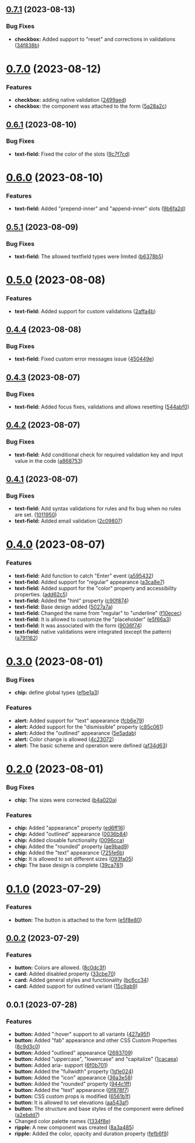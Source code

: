 ## [0.7.1](https://github.com/holejs/wc/compare/v0.7.0...v0.7.1) (2023-08-13)


### Bug Fixes

* **checkbox:** Added support to "reset" and corrections in validations ([34f838b](https://github.com/holejs/wc/commit/34f838bc2813f38ee7f952fdcd3480f229860222))



# [0.7.0](https://github.com/holejs/wc/compare/v0.6.1...v0.7.0) (2023-08-12)


### Features

* **checkbox:** adding native validation ([2499aed](https://github.com/holejs/wc/commit/2499aed5af57103aa457e7ed814a76f3228ec522))
* **checkbox:** the component was attached to the form ([5a28a2c](https://github.com/holejs/wc/commit/5a28a2c44fe90003ae30d00cfd5d6fa45f59757f))



## [0.6.1](https://github.com/holejs/wc/compare/v0.6.0...v0.6.1) (2023-08-10)


### Bug Fixes

* **text-field:** Fixed the color of the slots ([9c7f7cd](https://github.com/holejs/wc/commit/9c7f7cd6f7fec39f3055bce0b4b18d2268a5983f))



# [0.6.0](https://github.com/holejs/wc/compare/v0.5.1...v0.6.0) (2023-08-10)


### Features

* **text-field:** Added "prepend-inner" and "append-inner" slots ([9b6fa2d](https://github.com/holejs/wc/commit/9b6fa2deac24789399f9263682651a6f691d417e))



## [0.5.1](https://github.com/holejs/wc/compare/v0.5.0...v0.5.1) (2023-08-09)


### Bug Fixes

* **text-field:** The allowed textfield types were limited ([b6378b5](https://github.com/holejs/wc/commit/b6378b5c41ea4ae962b226d095cb4961cfbb0c0d))



# [0.5.0](https://github.com/holejs/wc/compare/v0.4.4...v0.5.0) (2023-08-08)


### Features

* **text-field:** Added support for custom validations ([2affa4b](https://github.com/holejs/wc/commit/2affa4b37e026d5a4a5b940fb4be007de5ee427b))



## [0.4.4](https://github.com/holejs/wc/compare/v0.4.3...v0.4.4) (2023-08-08)


### Bug Fixes

* **text-field:** Fixed custom error messages issue ([450449e](https://github.com/holejs/wc/commit/450449eaba4f848e949f88187cbe5da1db574f1c))



## [0.4.3](https://github.com/holejs/wc/compare/v0.4.2...v0.4.3) (2023-08-07)


### Bug Fixes

* **text-field:** Added focus fixes, validations and allows resetting ([544abf0](https://github.com/holejs/wc/commit/544abf04362ca6583e31842795516983dc51f709))



## [0.4.2](https://github.com/holejs/wc/compare/v0.4.1...v0.4.2) (2023-08-07)


### Bug Fixes

* **text-field:** Add conditional check for required validation key and input value in the code ([a868753](https://github.com/holejs/wc/commit/a86875375c860a887be927e25be8dd92a9c55832))



## [0.4.1](https://github.com/holejs/wc/compare/v0.4.0...v0.4.1) (2023-08-07)


### Bug Fixes

* **text-field:** Add syntax validations for rules and fix bug when no rules are set. ([1011950](https://github.com/holejs/wc/commit/1011950ba880ccf7cd6a9b56d30678b26c576c61))
* **text-field:** Added email validation ([2c09807](https://github.com/holejs/wc/commit/2c09807374a791175970652f247945266c1df2ec))



# [0.4.0](https://github.com/holejs/wc/compare/v0.3.0...v0.4.0) (2023-08-07)


### Features

* **text-field:** Add function to catch "Enter" event ([a595432](https://github.com/holejs/wc/commit/a595432ba04e289dca8a697a509745e52db2eeb0))
* **text-field:** Added support for "regular" appearance ([a3ca8e7](https://github.com/holejs/wc/commit/a3ca8e7aad35f437bfe97db226793b24e13e5cf5))
* **text-field:** Added support for the "color" property and accessibility properties. ([add62c5](https://github.com/holejs/wc/commit/add62c5d4c9ea1b9365c793e786f85e3be41c0e4))
* **text-field:** Added the "hint" property ([c90f874](https://github.com/holejs/wc/commit/c90f8742ad4a42c3f3cc00466f1c5fd31309a082))
* **text-field:** Base design added ([5027a7a](https://github.com/holejs/wc/commit/5027a7a4237ceaa24ad9aca6fe775bec018153cc))
* **text-field:** Changed the name from "regular" to "underline" ([f10ecec](https://github.com/holejs/wc/commit/f10ecec9a0c79a5933eed83014c24f8feb1cbbda))
* **text-field:** It is allowed to customize the "placeholder" ([e5f66a3](https://github.com/holejs/wc/commit/e5f66a371102a0dfdc3e51d5877ec5f9d1e1404c))
* **text-field:** It was associated with the form ([9036f74](https://github.com/holejs/wc/commit/9036f741514484a23ad2cd3a7c4f44ebc68514e3))
* **text-field:** native validations were integrated (except the pattern) ([a791162](https://github.com/holejs/wc/commit/a791162bd64e8c9b1f815286f2ef893830244ebe))



# [0.3.0](https://github.com/holejs/wc/compare/v0.2.0...v0.3.0) (2023-08-01)


### Bug Fixes

* **chip:**  define global types ([efbe1a3](https://github.com/holejs/wc/commit/efbe1a3ffcbfb6b6c3d896a390de5b7540d60f42))


### Features

* **alert:** Added support for "text" appearance ([fcb6e79](https://github.com/holejs/wc/commit/fcb6e79b1d19411fd4d5af84c230b6c40e0c4b7a))
* **alert:** Added support for the "dismissible" property ([c85c061](https://github.com/holejs/wc/commit/c85c061000cdc499fea0ae5032de5e11251aaa2f))
* **alert:** Added the "outlined" appearance ([5e5adab](https://github.com/holejs/wc/commit/5e5adab8286563af563f268806e53da93e23ab93))
* **alert:** Color change is allowed ([4c23072](https://github.com/holejs/wc/commit/4c23072ee8285bf8ec472bd14cee556140f168c0))
* **alert:** The basic scheme and operation were defined ([af34d63](https://github.com/holejs/wc/commit/af34d63edbc903df3ee57b54f29cf01ad1361566))



# [0.2.0](https://github.com/holejs/wc/compare/v0.1.0...v0.2.0) (2023-08-01)


### Bug Fixes

* **chip:** The sizes were corrected ([b4a020a](https://github.com/holejs/wc/commit/b4a020a80cd3a2360b8dfbf06abffedd8b014278))


### Features

* **chip:** Added "appearance" property ([ed6ff16](https://github.com/holejs/wc/commit/ed6ff16b2570bde226524541b4f66236ae652b4d))
* **chip:** Added "outlined" appearance ([0036b84](https://github.com/holejs/wc/commit/0036b840aa3ce9b1ac15dd6ea99cba5b8d013566))
* **chip:** Added closable functionality ([0096cca](https://github.com/holejs/wc/commit/0096ccab882eba318ef04c700cb7b70bee585fc6))
* **chip:** Added the "rounded" property ([ae9bad9](https://github.com/holejs/wc/commit/ae9bad99b8d1637ccd35360a82cbfa7a1f402c62))
* **chip:** Added the "text" appearance ([725fe6b](https://github.com/holejs/wc/commit/725fe6bde9d71c6ad8b35503a3aa596b722b7d08))
* **chip:** It is allowed to set different sizes ([093fa05](https://github.com/holejs/wc/commit/093fa053a9896b2b4d6e13f5573687e2c8424508))
* **chip:** The base design is complete ([39ca781](https://github.com/holejs/wc/commit/39ca7810612b55cd68b251a4b76f7ca162d10242))



# [0.1.0](https://github.com/holejs/wc/compare/v0.0.2...v0.1.0) (2023-07-29)


### Features

* **button:** The button is attached to the form ([e5f8e80](https://github.com/holejs/wc/commit/e5f8e8017285d4a6f14843a2945dde664515ab45))



## [0.0.2](https://github.com/holejs/wc/compare/v0.0.1...v0.0.2) (2023-07-29)


### Features

* **button:** Colors are allowed. ([8c0dc3f](https://github.com/holejs/wc/commit/8c0dc3ffef28bf77d5ae7c31c698eada3041f8b8))
* **card:** Added disabled property ([33cbe70](https://github.com/holejs/wc/commit/33cbe7099a3f464d9c8a32f1035ad57bb0f44e30))
* **card:** Added general styles and functionality ([bc6cc34](https://github.com/holejs/wc/commit/bc6cc3487ce2095715e8f1ff2dcab6a872568b15))
* **card:** Added support for outlined variant ([15c9ab9](https://github.com/holejs/wc/commit/15c9ab957cbce1e7572bc887dc6c7c05208ee168))



## 0.0.1 (2023-07-28)


### Features

* **button:** Added ":hover" support to all variants ([427a95f](https://github.com/holejs/wc/commit/427a95fece112db79079fd7d2710dc9cfd09daf9))
* **button:** Added "fab" appearance and other CSS Custom Properties ([8c9d3c0](https://github.com/holejs/wc/commit/8c9d3c065b3c18956195b9af88e295f8fd57ad1c))
* **button:** Added "outlined" appearance ([2693709](https://github.com/holejs/wc/commit/2693709cef6460568efca068432a32d32cae45e3))
* **button:** Added "uppercase", "lowercase" and "capitalize" ([1cacaea](https://github.com/holejs/wc/commit/1cacaeaf1c49145c744e13a5ca969f314ad13b22))
* **button:** Added aria- support ([6f0b701](https://github.com/holejs/wc/commit/6f0b701c78ef62cc0fa87b040ace9c731369c386))
* **button:** Added the "fullwidth" property ([1d1e024](https://github.com/holejs/wc/commit/1d1e02496af7149ab847bf7d5068ae2abce99e18))
* **button:** Added the "icon" appearance ([36a3e58](https://github.com/holejs/wc/commit/36a3e585c5db4f447092518df13b26910bb53ddb))
* **button:** Added the "rounded" property ([944c1ff](https://github.com/holejs/wc/commit/944c1ffa852370e1a56404906a45304db5b9b946))
* **button:** Added the "text" appearance ([0f878f7](https://github.com/holejs/wc/commit/0f878f79684262dc815eb5c614664a9dc2cf57b5))
* **button:** CSS custom props is modified ([6561b1f](https://github.com/holejs/wc/commit/6561b1faf4e4af0d95e168b918098f5fe6134d84))
* **button:** It is allowed to set elevations ([aa543af](https://github.com/holejs/wc/commit/aa543affd19644d2e198fe16c046bbfaf8bcd44c))
* **button:** The structure and base styles of the component were defined ([a2ebdd7](https://github.com/holejs/wc/commit/a2ebdd72e1f9e52ba437bcbdaded866557a9cf21))
* Changed color palette names ([1334f8e](https://github.com/holejs/wc/commit/1334f8eeda53fa060cf8d17f85a33664d6c5748a))
* **ripple:** A new component was created ([8a3a485](https://github.com/holejs/wc/commit/8a3a4856596441d403cefc9b8ef743d5dd5f825b))
* **ripple:** Added the color, opacity and duration property ([fefb6f9](https://github.com/holejs/wc/commit/fefb6f92c1b35f37dd63ac3ef4e0324fa2490089))




